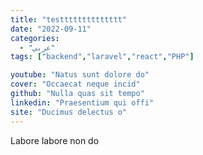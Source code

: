 ```yaml
---
title: "testttttttttttttt"
date: "2022-09-11"
categories:
  - "عربي"
tags: ["backend","laravel","react","PHP"]

youtube: "Natus sunt dolore do"
cover: "Occaecat neque incid"
github: "Nulla quas sit tempo"
linkedin: "Praesentium qui offi"
site: "Ducimus delectus o"
---
```




Labore labore non do
